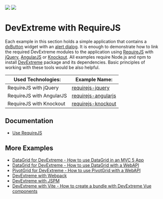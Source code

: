 <!-- default badges list -->
[![](https://img.shields.io/badge/Open_in_DevExpress_Support_Center-FF7200?style=flat-square&logo=DevExpress&logoColor=white)](https://supportcenter.devexpress.com/ticket/details/T1170928)
[![](https://img.shields.io/badge/📖_How_to_use_DevExpress_Examples-e9f6fc?style=flat-square)](https://docs.devexpress.com/GeneralInformation/403183)
<!-- default badges end -->
# DevExtreme with RequireJS

Each example in this section holds a simple application that contains a [dxButton](https://js.devexpress.com/Documentation/ApiReference/UI_Components/dxButton/) widget with an [alert dialog](https://js.devexpress.com/Documentation/ApiReference/Common/Utils/ui/dialog/#alertmessageHtml_title). It is enough to demonstrate how to link the required DevExtreme modules to the application using [RequireJS](http://requirejs.org/) with [jQuery](http://jquery.com/), [AngularJS](https://angularjs.org/) or [Knockout](http://knockoutjs.com/). All examples require Node.js and npm to install [DevExtreme](http://js.devexpress.com/) package and its dependencies. Basic principles of working with these tools would be also helpful.

Used Technologies:      | Example Name:
----------------------- | -------------------------------------------
RequireJS with jQuery   | [requirejs-jquery](requirejs-jquery/)
RequireJS with AngularJS| [requirejs-angularjs](requirejs-angularjs/)
RequireJS with Knockout | [requirejs-knockout](requirejs-knockout/)

## Documentation

- [Use RequireJS](https://js.devexpress.com/Documentation/Guide/Common/Modularity/Link_Modules/#Use_RequireJS)

## More Examples

- [DataGrid for DevExtreme - How to use DataGrid in an MVC 5 App](https://github.com/DevExpress-Examples/devextreme-datagrid-mvc5)
- [DataGrid for DevExtreme - How to use DataGrid with a WebAPI](https://github.com/DevExpress-Examples/devextreme-datagrid-with-webapi)
- [PivotGrid for DevExtreme - How to use PivotGrid with a WebAPI](https://github.com/DevExpress-Examples/devextreme-pivotgrid-with-webapi)
- [DevExtreme with Webpack](https://github.com/DevExpress-Examples/devextreme-webpack-examples)
- [DevExtreme with JSPM](https://github.com/DevExpress-Examples/devextreme-jspm-examples)
- [DevExtreme with Vite - How to create a bundle with DevExtreme Vue components](https://github.com/DevExpress-Examples/devextreme-vite-vue-bundling)
